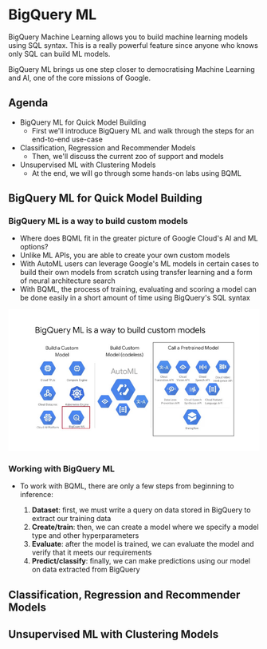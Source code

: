 # BigQuery ML

BigQuery Machine Learning allows you to build machine learning models using SQL syntax. This is a really powerful feature since anyone who knows only SQL can build ML models.

BigQuery ML brings us one step closer to democratising Machine Learning and AI, one of the core missions of Google.

## Agenda

- BigQuery ML for Quick Model Building
  - First we'll introduce BigQuery ML and walk through the steps for an end-to-end use-case  
- Classification, Regression and Recommender Models
  - Then, we'll discuss the current zoo of support and models  
- Unsupervised ML with Clustering Models
  - At the end, we will go through some hands-on labs using BQML

## BigQuery ML for Quick Model Building

### BigQuery ML is a way to build custom models

- Where does BQML fit in the greater picture of Google Cloud's AI and ML options?
- Unlike ML APIs, you are able to create your own custom models
- With AutoML users can leverage Google's ML models in certain cases to build their own models from scratch using transfer learning and a form of neural architecture search
- With BQML, the process of training, evaluating and scoring a model can be done easily in a short amount of time using BigQuery's SQL syntax

![bq-eco](./imgs/bq-eco.jpeg)

### Working with BigQuery ML

- To work with BQML, there are only a few steps from beginning to inference:

  1. **Dataset**: first, we must write a query on data stored in BigQuery to extract our training data
  2. **Create/train**: then, we can create a model where we specify a model type and other hyperparameters
  3. **Evaluate**: after the model is trained, we can evaluate the model and verify that it meets our requirements
  4. **Predict/classify**: finally, we can make predictions using our model on data extracted from BigQuery

## Classification, Regression and Recommender Models

## Unsupervised ML with Clustering Models
